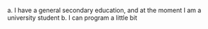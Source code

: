a. I have a general secondary education, and at the moment I am a university student
b. I can program a little bit